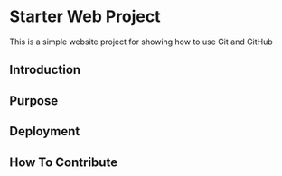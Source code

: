 # Starter Web Project

This is a simple website project for showing how to use Git and GitHub

## Introduction

## Purpose

## Deployment

## How To Contribute